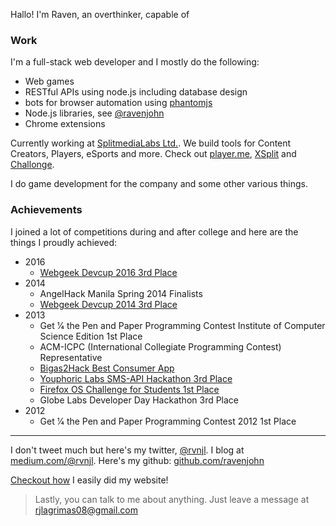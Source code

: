 <script type="text/javascript">
  window.onload = function () {
  
    var capabilities = [
      'zoning out for a whole minute to think about every single possible thing that can happen because of a single thing you said. Only to continue thinking again before I sleep.',
      'coding a whole project in my mind and typing everything non-stop.'
    ];

    var rand = ~~(Math.random() * 100) % capabilities.length;

    document.getElementById('capability').textContent = capabilities[rand];
  };
</script>
Hallo! I'm Raven, an overthinker, capable of <span id="capability"></span>

### Work

I'm a full-stack web developer and I mostly do the following: 

* Web games
* RESTful APIs using node.js including database design
* bots for browser automation using [phantomjs](http://phantomjs.org/)
* Node.js libraries, see [@ravenjohn](https://www.npmjs.com/~ravenjohn)
* Chrome extensions

Currently working at [SplitmediaLabs Ltd.](http://splitmedialabs.com). We build tools for Content Creators, Players, eSports and more. Check out [player.me](https://player.me), [XSplit](https://www.xsplit.com/) and [Challonge](http://challonge.com).

I do game development for the company and some other various things.


### Achievements

I joined a lot of competitions during and after college and here are the things I proudly achieved:

- 2016
  - [Webgeek Devcup 2016 3rd Place](https://www.facebook.com/devcup/photos/a.173353399508667.1073741831.153993134778027/622464227930913/?type=3&theater)
- 2014
  - AngelHack Manila Spring 2014 Finalists
  - [Webgeek Devcup 2014 3rd Place](http://devcup.net/2014)
- 2013
  - Get 1⁄4 the Pen and Paper Programming Contest Institute of Computer Science Edition 1st Place
  - ACM-ICPC (International Collegiate Programming Contest) Representative
  - [Bigas2Hack Best Consumer App](http://rice-hackathon.irri.org/winners)
  - [Youphoric Labs SMS-API Hackathon 3rd Place](http://newsinfo.inquirer.net/506269/emergency-text-application-for-brgys-wins-hackathon)
  - [Firefox OS Challenge for Students 1st Place](https://github.com/ravenjohn/damath)
  - Globe Labs Developer Day Hackathon 3rd Place
- 2012
  - Get 1⁄4 the Pen and Paper Programming Contest 2012 1st Place

* * * 

I don't tweet much but here's my twitter, [@rvnjl](http://twitter.com/rvnjl). I blog at [medium.com/@rvnjl](https://medium.com/@rvnjl). Here's my github: [github.com/ravenjohn](https://github.com/ravenjohn)

[Checkout how](https://github.com/ravenjohn/ravenjohn.github.io) I easily did my website!

> Lastly, you can talk to me about anything. Just leave a message at rjlagrimas08@gmail.com <br/>
